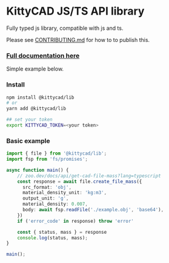# KittyCAD JS/TS API library

Fully typed js library, compatible with js and ts.

Please see [CONTRIBUTING.md](./CONTRIBUTING.md) for how to to publish this.

### [Full documentation here](https://zoo.dev/docs/api?lang=typescript)

Simple example below.

### Install

```bash
npm install @kittycad/lib
# or
yarn add @kittycad/lib

## set your token
export KITTYCAD_TOKEN=<your token>
```

### Basic example
```typescript
import { file } from '@kittycad/lib';
import fsp from 'fs/promises';

async function main() {
    // zoo.dev/docs/api/get-cad-file-mass?lang=typescript
    const response = await file.create_file_mass({
      src_format: 'obj',
      material_density_unit: 'kg:m3',
      output_unit: 'g',
      material_density: 0.007,
      body: await fsp.readFile('./example.obj', 'base64'),
    })
    if ('error_code' in response) throw 'error'

    const { status, mass } = response
    console.log(status, mass);
}

main();
```

